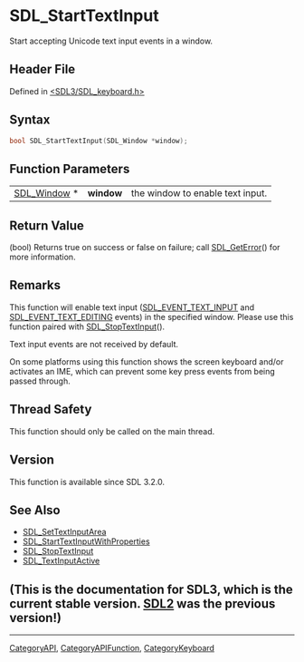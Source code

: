 # SDL_StartTextInput

Start accepting Unicode text input events in a window.

## Header File

Defined in [<SDL3/SDL_keyboard.h>](https://github.com/libsdl-org/SDL/blob/main/include/SDL3/SDL_keyboard.h)

## Syntax

```c
bool SDL_StartTextInput(SDL_Window *window);
```

## Function Parameters

|                            |            |                                  |
| -------------------------- | ---------- | -------------------------------- |
| [SDL_Window](SDL_Window) * | **window** | the window to enable text input. |

## Return Value

(bool) Returns true on success or false on failure; call
[SDL_GetError](SDL_GetError)() for more information.

## Remarks

This function will enable text input
([SDL_EVENT_TEXT_INPUT](SDL_EVENT_TEXT_INPUT) and
[SDL_EVENT_TEXT_EDITING](SDL_EVENT_TEXT_EDITING) events) in the specified
window. Please use this function paired with
[SDL_StopTextInput](SDL_StopTextInput)().

Text input events are not received by default.

On some platforms using this function shows the screen keyboard and/or
activates an IME, which can prevent some key press events from being passed
through.

## Thread Safety

This function should only be called on the main thread.

## Version

This function is available since SDL 3.2.0.

## See Also

- [SDL_SetTextInputArea](SDL_SetTextInputArea)
- [SDL_StartTextInputWithProperties](SDL_StartTextInputWithProperties)
- [SDL_StopTextInput](SDL_StopTextInput)
- [SDL_TextInputActive](SDL_TextInputActive)


## (This is the documentation for SDL3, which is the current stable version. [SDL2](https://wiki.libsdl.org/SDL2/) was the previous version!)



----
[CategoryAPI](CategoryAPI), [CategoryAPIFunction](CategoryAPIFunction), [CategoryKeyboard](CategoryKeyboard)

